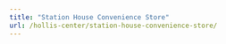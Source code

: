 ```yaml
---
title: "Station House Convenience Store"
url: /hollis-center/station-house-convenience-store/
---
```

